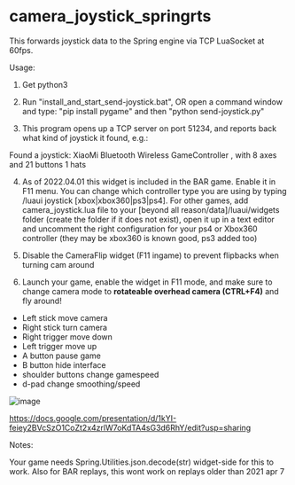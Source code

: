 # camera_joystick_springrts

This forwards joystick data to the Spring engine via TCP LuaSocket at 60fps. 

Usage:

1. Get python3

2. Run "install_and_start_send-joystick.bat", OR open a command window and type: "pip install pygame"  and then "python send-joystick.py" 

3. This program opens up a TCP server on port 51234, and reports back what kind of joystick it found, e.g.:

Found a joystick: XiaoMi Bluetooth Wireless GameController , with 8 axes and 21 buttons 1 hats

4. As of 2022.04.01 this widget is included in the BAR game. Enable it in F11 menu. You can change which controller type you are using by typing /luaui joystick [xbox|xbox360|ps3|ps4]. For other games, add camera_joystick.lua file to your [beyond all reason/data]/luaui/widgets folder (create the folder if it does not exist), open it up in a text editor and uncomment the right configuration for your ps4 or Xbox360 controller (they may be xbox360 is known good, ps3 added too)

5. Disable the CameraFlip widget (F11 ingame) to prevent flipbacks when turning cam around

6. Launch your game, enable the widget in F11 mode, and make sure to change camera mode to **rotateable overhead camera (CTRL+F4)** and fly around!


- Left stick move camera 
- Right stick turn camera
- Right trigger move down
- Left trigger move up
- A button pause game
- B button hide interface
- shoulder buttons change gamespeed
- d-pad change smoothing/speed

![image](https://user-images.githubusercontent.com/109391/162210678-ebf0c920-cedc-4803-acc7-6ca15b73d5ca.png)


https://docs.google.com/presentation/d/1kYI-feiey2BVcSzO1CoZt2x4zrlW7oKdTA4sG3d6RhY/edit?usp=sharing


Notes:

Your game needs Spring.Utilities.json.decode(str) widget-side for this to work.
Also for BAR replays, this wont work on replays older than 2021 apr 7
